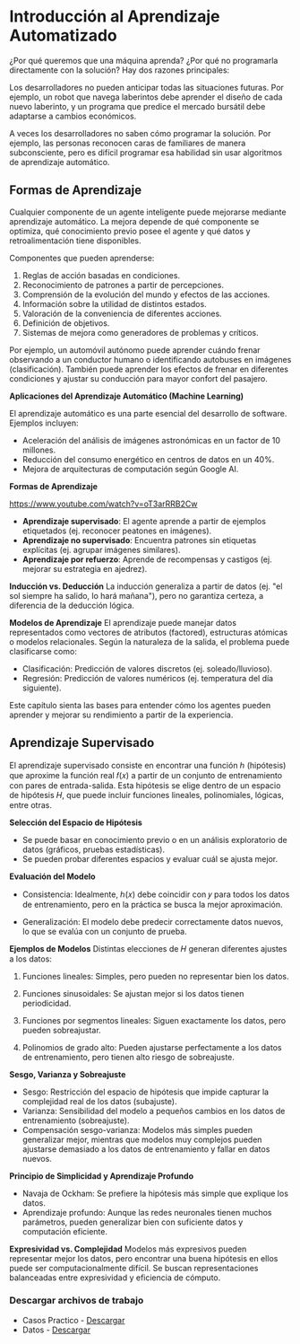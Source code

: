 # Introducción al Aprendizaje Automatizado

¿Por qué queremos que una máquina aprenda? ¿Por qué no programarla directamente con la solución? Hay dos razones principales:

Los desarrolladores no pueden anticipar todas las situaciones futuras. Por ejemplo, un robot que navega laberintos debe aprender el diseño de cada nuevo laberinto, y un programa que predice el mercado bursátil debe adaptarse a cambios económicos.

A veces los desarrolladores no saben cómo programar la solución. Por ejemplo, las personas reconocen caras de familiares de manera subconsciente, pero es difícil programar esa habilidad sin usar algoritmos de aprendizaje automático.

## Formas de Aprendizaje

Cualquier componente de un agente inteligente puede mejorarse mediante aprendizaje automático. La mejora depende de qué componente se optimiza, qué conocimiento previo posee el agente y qué datos y retroalimentación tiene disponibles.

Componentes que pueden aprenderse:

1. Reglas de acción basadas en condiciones.
2. Reconocimiento de patrones a partir de percepciones.
3. Comprensión de la evolución del mundo y efectos de las acciones.
4. Información sobre la utilidad de distintos estados.
5. Valoración de la conveniencia de diferentes acciones.
6. Definición de objetivos.
7. Sistemas de mejora como generadores de problemas y críticos.

Por ejemplo, un automóvil autónomo puede aprender cuándo frenar observando a un conductor humano o identificando autobuses en imágenes (clasificación). También puede aprender los efectos de frenar en diferentes condiciones y ajustar su conducción para mayor confort del pasajero.

__Aplicaciones del Aprendizaje Automático (Machine Learning)__

El aprendizaje automático es una parte esencial del desarrollo de software. Ejemplos incluyen:
- Aceleración del análisis de imágenes astronómicas en un factor de 10 millones.
- Reducción del consumo energético en centros de datos en un 40%.
- Mejora de arquitecturas de computación según Google AI.

__Formas de Aprendizaje__

https://www.youtube.com/watch?v=oT3arRRB2Cw

- __Aprendizaje supervisado__: El agente aprende a partir de ejemplos etiquetados (ej. reconocer peatones en imágenes).
- __Aprendizaje no supervisado__: Encuentra patrones sin etiquetas explícitas (ej. agrupar imágenes similares).
- __Aprendizaje por refuerzo__: Aprende de recompensas y castigos (ej. mejorar su estrategia en ajedrez).

__Inducción vs. Deducción__
La inducción generaliza a partir de datos (ej. "el sol siempre ha salido, lo hará mañana"), pero no garantiza certeza, a diferencia de la deducción lógica.

__Modelos de Aprendizaje__
El aprendizaje puede manejar datos representados como vectores de atributos (factored), estructuras atómicas o modelos relacionales. Según la naturaleza de la salida, el problema puede clasificarse como:

- Clasificación: Predicción de valores discretos (ej. soleado/lluvioso).
- Regresión: Predicción de valores numéricos (ej. temperatura del día siguiente).

Este capítulo sienta las bases para entender cómo los agentes pueden aprender y mejorar su rendimiento a partir de la experiencia.

## Aprendizaje Supervisado

El aprendizaje supervisado consiste en encontrar una función ℎ (hipótesis) que aproxime la función real 𝑓(𝑥) a partir de un conjunto de entrenamiento con pares de entrada-salida. Esta hipótesis se elige dentro de un espacio de hipótesis 𝐻, que puede incluir funciones lineales, polinomiales, lógicas, entre otras.

__Selección del Espacio de Hipótesis__

- Se puede basar en conocimiento previo o en un análisis exploratorio de datos (gráficos, pruebas estadísticas).
- Se pueden probar diferentes espacios y evaluar cuál se ajusta mejor.

__Evaluación del Modelo__

- Consistencia: Idealmente, ℎ(𝑥) debe coincidir con 𝑦 para todos los datos de entrenamiento, pero en la práctica se busca la mejor aproximación.

- Generalización: El modelo debe predecir correctamente datos nuevos, lo que se evalúa con un conjunto de prueba.

__Ejemplos de Modelos__
Distintas elecciones de 𝐻 generan diferentes ajustes a los datos:

1. Funciones lineales: Simples, pero pueden no representar bien los datos.

2. Funciones sinusoidales: Se ajustan mejor si los datos tienen periodicidad.

3. Funciones por segmentos lineales: Siguen exactamente los datos, pero pueden sobreajustar.

4. Polinomios de grado alto: Pueden ajustarse perfectamente a los datos de entrenamiento, pero tienen alto riesgo de sobreajuste.

__Sesgo, Varianza y Sobreajuste__

- Sesgo: Restricción del espacio de hipótesis que impide capturar la complejidad real de los datos (subajuste).
- Varianza: Sensibilidad del modelo a pequeños cambios en los datos de entrenamiento (sobreajuste).
- Compensación sesgo-varianza: Modelos más simples pueden generalizar mejor, mientras que modelos muy complejos pueden ajustarse demasiado a los datos de entrenamiento y fallar en datos nuevos.

__Principio de Simplicidad y Aprendizaje Profundo__

- Navaja de Ockham: Se prefiere la hipótesis más simple que explique los datos.
- Aprendizaje profundo: Aunque las redes neuronales tienen muchos parámetros, pueden generalizar bien con suficiente datos y computación eficiente.

__Expresividad vs. Complejidad__
Modelos más expresivos pueden representar mejor los datos, pero encontrar una buena hipótesis en ellos puede ser computacionalmente difícil. Se buscan representaciones balanceadas entre expresividad y eficiencia de cómputo.


### Descargar archivos de trabajo
- Casos Practico - [Descargar](https://drive.google.com/file/d/1WQy0Ggc0EUJSDx7n6RhJz78fgjSwOZwr/view?usp=sharing)
- Datos - [Descargar](https://drive.google.com/file/d/1NhlzPS0VeVj4x1oSFYHK3t-5IArzF2Vh/view?usp=sharing)










